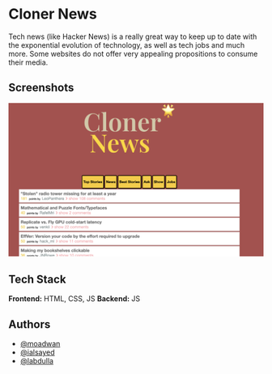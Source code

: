 
# Cloner News
Tech news (like Hacker News) is a really great way to keep up to date with the exponential evolution of technology, as well as tech jobs and much more. Some websites do not offer very appealing propositions to consume their media.

## Screenshots
![App Screenshot](clonerNews.png)

## Tech Stack
**Frontend:** HTML, CSS, JS
**Backend:** JS

## Authors
- [@moadwan](www.https://learn.reboot01.com/git/moadwan)
- [@ialsayed](www.https://learn.reboot01.com/git/moadwan)
- [@labdulla](www.https://learn.reboot01.com/git/labdulla)

